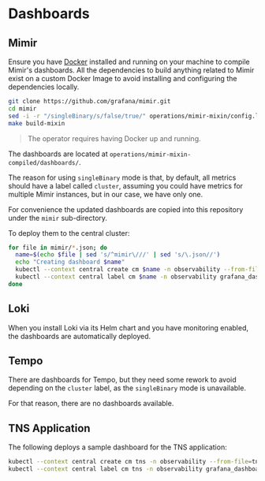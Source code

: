 # Dashboards

## Mimir

Ensure you have [Docker](https://www.docker.com/) installed and running on your machine to compile Mimir's dashboards. All the dependencies to build anything related to Mimir exist on a custom Docker Image to avoid installing and configuring the dependencies locally.

```bash
git clone https://github.com/grafana/mimir.git
cd mimir
sed -i -r "/singleBinary/s/false/true/" operations/mimir-mixin/config.libsonnet
make build-mixin
```

> The operator requires having Docker up and running.

The dashboards are located at `operations/mimir-mixin-compiled/dashboards/`.

The reason for using `singleBinary` mode is that, by default, all metrics should have a label called `cluster`, assuming you could have metrics for multiple Mimir instances, but in our case, we have only one.

For convenience the updated dashboards are copied into this repository under the `mimir` sub-directory.

To deploy them to the central cluster:

```bash
for file in mimir/*.json; do
  name=$(echo $file | sed 's/^mimir\///' | sed 's/\.json//')
  echo "Creating dashboard $name"
  kubectl --context central create cm $name -n observability --from-file=$file
  kubectl --context central label cm $name -n observability grafana_dashboard=1 release=monitor
done
```

## Loki

When you install Loki via its Helm chart and you have monitoring enabled, the dashboards are automatically deployed.

## Tempo

There are dashboards for Tempo, but they need some rework to avoid depending on the `cluster` label, as the `singleBinary` mode is unavailable.

For that reason, there are no dashboards available.

## TNS Application

The following deploys a sample dashboard for the TNS application:

```bash
kubectl --context central create cm tns -n observability --from-file=tns.json
kubectl --context central label cm tns -n observability grafana_dashboard=1 release=monitor
```
